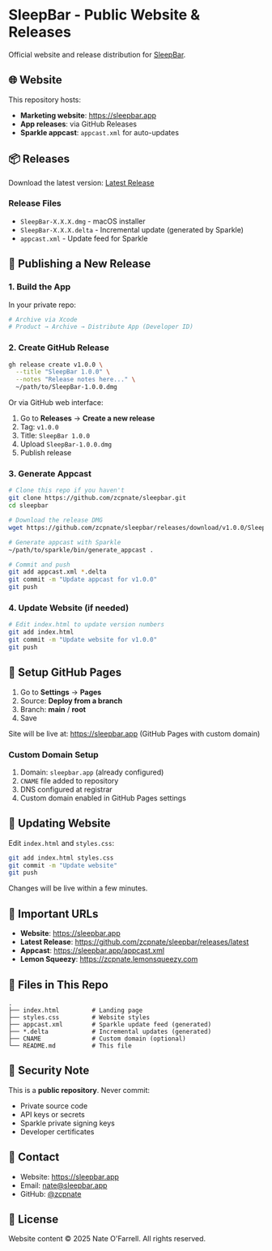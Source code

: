 # SleepBar - Public Website & Releases

Official website and release distribution for [SleepBar](https://sleepbar.app).

## 🌐 Website

This repository hosts:
- **Marketing website**: https://sleepbar.app
- **App releases**: via GitHub Releases
- **Sparkle appcast**: `appcast.xml` for auto-updates

## 📦 Releases

Download the latest version: [Latest Release](https://github.com/zcpnate/sleepbar/releases/latest)

### Release Files
- `SleepBar-X.X.X.dmg` - macOS installer
- `SleepBar-X.X.X.delta` - Incremental update (generated by Sparkle)
- `appcast.xml` - Update feed for Sparkle

## 🚀 Publishing a New Release

### 1. Build the App
In your private repo:
```bash
# Archive via Xcode
# Product → Archive → Distribute App (Developer ID)
```

### 2. Create GitHub Release
```bash
gh release create v1.0.0 \
  --title "SleepBar 1.0.0" \
  --notes "Release notes here..." \
  ~/path/to/SleepBar-1.0.0.dmg
```

Or via GitHub web interface:
1. Go to **Releases** → **Create a new release**
2. Tag: `v1.0.0`
3. Title: `SleepBar 1.0.0`
4. Upload `SleepBar-1.0.0.dmg`
5. Publish release

### 3. Generate Appcast
```bash
# Clone this repo if you haven't
git clone https://github.com/zcpnate/sleepbar.git
cd sleepbar

# Download the release DMG
wget https://github.com/zcpnate/sleepbar/releases/download/v1.0.0/SleepBar-1.0.0.dmg

# Generate appcast with Sparkle
~/path/to/sparkle/bin/generate_appcast .

# Commit and push
git add appcast.xml *.delta
git commit -m "Update appcast for v1.0.0"
git push
```

### 4. Update Website (if needed)
```bash
# Edit index.html to update version numbers
git add index.html
git commit -m "Update website for v1.0.0"
git push
```

## 🔧 Setup GitHub Pages

1. Go to **Settings** → **Pages**
2. Source: **Deploy from a branch**
3. Branch: **main** / **root**
4. Save

Site will be live at: https://sleepbar.app (GitHub Pages with custom domain)

### Custom Domain Setup
1. Domain: `sleepbar.app` (already configured)
2. `CNAME` file added to repository
3. DNS configured at registrar
4. Custom domain enabled in GitHub Pages settings

## 📝 Updating Website

Edit `index.html` and `styles.css`:
```bash
git add index.html styles.css
git commit -m "Update website"
git push
```

Changes will be live within a few minutes.

## 🔗 Important URLs

- **Website**: https://sleepbar.app
- **Latest Release**: https://github.com/zcpnate/sleepbar/releases/latest
- **Appcast**: https://sleepbar.app/appcast.xml
- **Lemon Squeezy**: https://zcpnate.lemonsqueezy.com

## 📄 Files in This Repo

```
.
├── index.html         # Landing page
├── styles.css         # Website styles
├── appcast.xml        # Sparkle update feed (generated)
├── *.delta            # Incremental updates (generated)
├── CNAME              # Custom domain (optional)
└── README.md          # This file
```

## 🔐 Security Note

This is a **public repository**. Never commit:
- Private source code
- API keys or secrets
- Sparkle private signing keys
- Developer certificates

## 📧 Contact

- Website: https://sleepbar.app
- Email: nate@sleepbar.app
- GitHub: [@zcpnate](https://github.com/zcpnate)

## 📄 License

Website content © 2025 Nate O'Farrell. All rights reserved.

